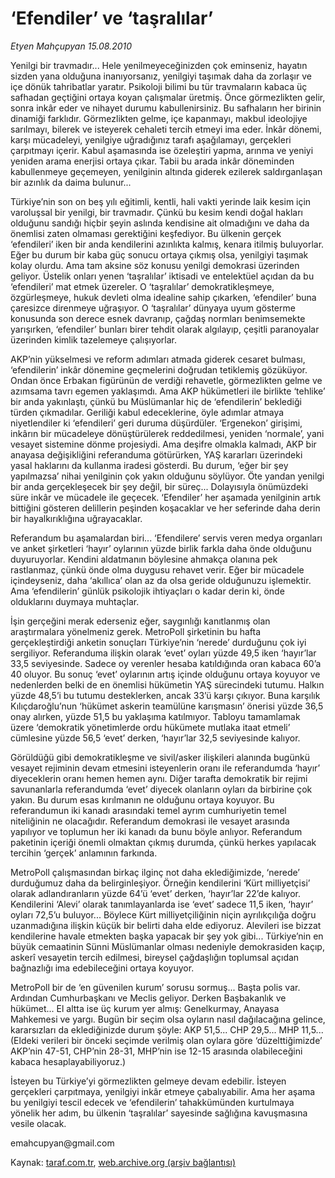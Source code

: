 # ‘Efendiler’ ve ‘taşralılar’

*Etyen Mahçupyan 15.08.2010*

<div class="yazi"><p>Yenilgi bir travmadır... Hele yenilmeyeceğinizden çok eminseniz, hayatın sizden yana olduğuna inanıyorsanız, yenilgiyi taşımak daha da zorlaşır ve içe dönük tahribatlar yaratır. Psikoloji bilimi bu tür travmaların kabaca üç safhadan geçtiğini ortaya koyan çalışmalar üretmiş. Önce görmezlikten gelir, sonra inkâr eder ve nihayet durumu kabullenirsiniz. Bu safhaların her birinin dinamiği farklıdır. Görmezlikten gelme, içe kapanmayı, makbul ideolojiye sarılmayı, bilerek ve isteyerek cehaleti tercih etmeyi ima eder. İnkâr dönemi, karşı mücadeleyi, yenilgiye uğradığınız tarafı aşağılamayı, gerçekleri çarpıtmayı içerir. Kabul aşamasında ise özeleştiri yapma, arınma ve yeniyi yeniden arama enerjisi ortaya çıkar. Tabii bu arada inkâr döneminden kabullenmeye geçemeyen, yenilginin altında giderek ezilerek saldırganlaşan bir azınlık da daima bulunur...</p>
<p>Türkiye’nin son on beş yılı eğitimli, kentli, hali vakti yerinde laik kesim için varoluşsal bir yenilgi, bir travmadır. Çünkü bu kesim kendi doğal hakları olduğunu sandığı hiçbir şeyin aslında kendisine ait olmadığını ve daha da önemlisi zaten olmaması gerektiğini keşfediyor. Bu ülkenin gerçek ‘efendileri’ iken bir anda kendilerini azınlıkta kalmış, kenara itilmiş buluyorlar. Eğer bu durum bir kaba güç sonucu ortaya çıkmış olsa, yenilgiyi taşımak kolay olurdu. Ama tam aksine söz konusu yenilgi demokrasi üzerinden geliyor. Üstelik onları yenen ‘taşralılar’ iktisadi ve entelektüel açıdan da bu ‘efendileri’ mat etmek üzereler. O ‘taşralılar’ demokratikleşmeye, özgürleşmeye, hukuk devleti olma idealine sahip çıkarken, ‘efendiler’ buna çaresizce direnmeye uğraşıyor. O ‘taşralılar’ dünyaya uyum gösterme konusunda son derece esnek davranıp, çağdaş normları benimsemekte yarışırken, ‘efendiler’ bunları birer tehdit olarak algılayıp, çeşitli paranoyalar üzerinden kimlik tazelemeye çalışıyorlar.</p>
<p>AKP’nin yükselmesi ve reform adımları atmada giderek cesaret bulması, ‘efendilerin’ inkâr dönemine geçmelerini doğrudan tetiklemiş gözüküyor. Ondan önce Erbakan figürünün de verdiği rehavetle, görmezlikten gelme ve azımsama tavrı egemen yaklaşımdı. Ama AKP hükümetleri ile birlikte ‘tehlike’ bir anda yakınlaştı, çünkü bu Müslümanlar hiç de ‘efendilerin’ beklediği türden çıkmadılar. Geriliği kabul edeceklerine, öyle adımlar atmaya niyetlendiler ki ‘efendileri’ geri duruma düşürdüler. ‘Ergenekon’ girişimi, inkârın bir mücadeleye dönüştürülerek reddedilmesi, yeniden ‘normale’, yani vesayet sistemine dönme projesiydi. Ama deşifre olmakla kalmadı, AKP bir anayasa değişikliğini referanduma götürürken, YAŞ kararları üzerindeki yasal haklarını da kullanma iradesi gösterdi. Bu durum, ‘eğer bir şey yapılmazsa’ nihai yenilginin çok yakın olduğunu söylüyor. Öte yandan yenilgi bir anda gerçekleşecek bir şey değil, bir süreç... Dolayısıyla önümüzdeki süre inkâr ve mücadele ile geçecek. ‘Efendiler’ her aşamada yenilginin artık bittiğini gösteren delillerin peşinden koşacaklar ve her seferinde daha derin bir hayalkırıklığına uğrayacaklar.</p>
<p>Referandum bu aşamalardan biri... ‘Efendilere’ servis veren medya organları ve anket şirketleri ‘hayır’ oylarının yüzde birlik farkla daha önde olduğunu duyuruyorlar. Kendini aldatmanın böylesine ahmakça olanına pek rastlanmaz, çünkü önde olma duygusu rehavet verir. Eğer bir mücadele içindeyseniz, daha ‘akıllıca’ olan az da olsa geride olduğunuzu işlemektir. Ama ‘efendilerin’ günlük psikolojik ihtiyaçları o kadar derin ki, önde olduklarını duymaya muhtaçlar.</p>
<p>İşin gerçeğini merak ederseniz eğer, saygınlığı kanıtlanmış olan araştırmalara yönelmeniz gerek. MetroPoll şirketinin bu hafta gerçekleştirdiği anketin sonuçları Türkiye’nin ‘nerede’ durduğunu çok iyi sergiliyor. Referanduma ilişkin olarak ‘evet’ oyları yüzde 49,5 iken ‘hayır’lar 33,5 seviyesinde. Sadece oy verenler hesaba katıldığında oran kabaca 60’a 40 oluyor. Bu sonuç ‘evet’ oylarının artış içinde olduğunu ortaya koyuyor ve nedenlerden belki de en önemlisi hükümetin YAŞ sürecindeki tutumu. Halkın yüzde 48,5’i bu tutumu desteklerken, ancak 33’ü karşı çıkıyor. Buna karşılık Kılıçdaroğlu’nun ‘hükümet askerin teamülüne karışmasın’ önerisi yüzde 36,5 onay alırken, yüzde 51,5 bu yaklaşıma katılmıyor. Tabloyu tamamlamak üzere ‘demokratik yönetimlerde ordu hükümete mutlaka itaat etmeli’ cümlesine yüzde 56,5 ‘evet’ derken, ‘hayır’lar 32,5 seviyesinde kalıyor.</p>
<p>Görüldüğü gibi demokratikleşme ve sivil/asker ilişkileri alanında bugünkü vesayet rejiminin devam etmesini isteyenlerin oranı ile referandumda ‘hayır’ diyeceklerin oranı hemen hemen aynı. Diğer tarafta demokratik bir rejimi savunanlarla referandumda ‘evet’ diyecek olanların oyları da birbirine çok yakın. Bu durum esas kırılmanın ne olduğunu ortaya koyuyor. Bu referandumun iki kanadı arasındaki temel ayrım cumhuriyetin temel niteliğinin ne olacağıdır. Referandum demokrasi ile vesayet arasında yapılıyor ve toplumun her iki kanadı da bunu böyle anlıyor. Referandum paketinin içeriği önemli olmaktan çıkmış durumda, çünkü herkes yapılacak tercihin ‘gerçek’ anlamının farkında.</p>
<p>MetroPoll çalışmasından birkaç ilginç not daha eklediğimizde, ‘nerede’ durduğumuz daha da belirginleşiyor. Örneğin kendilerini ‘Kürt milliyetçisi’ olarak adlandıranların yüzde 64’ü ‘evet’ derken, ‘hayır’lar 22’de kalıyor. Kendilerini ‘Alevi’ olarak tanımlayanlarda ise ‘evet’ sadece 11,5 iken, ‘hayır’ oyları 72,5’u buluyor... Böylece Kürt milliyetçiliğinin niçin ayrılıkçılığa doğru uzanmadığına ilişkin küçük bir belirti daha elde ediyoruz. Alevileri ise bizzat kendilerine havale etmekten başka yapacak bir şey yok gibi... Türkiye’nin en büyük cemaatinin Sünni Müslümanlar olması nedeniyle demokrasiden kaçıp, askerî vesayetin tercih edilmesi, bireysel çağdaşlığın toplumsal açıdan bağnazlığı ima edebileceğini ortaya koyuyor.</p>
<p>MetroPoll bir de ‘en güvenilen kurum’ sorusu sormuş... Başta polis var. Ardından Cumhurbaşkanı ve Meclis geliyor. Derken Başbakanlık ve hükümet... El altta ise üç kurum yer almış: Genelkurmay, Anayasa Mahkemesi ve yargı. Bugün bir seçim olsa oyların nasıl dağılacağına gelince, kararsızları da eklediğinizde durum şöyle: AKP 51,5... CHP 29,5... MHP 11,5... (Eldeki verileri bir önceki seçimde verilmiş olan oylara göre ‘düzelttiğimizde’ AKP’nin 47-51, CHP’nin 28-31, MHP’nin ise 12-15 arasında olabileceğini kabaca hesaplayabiliyoruz.)</p>
<p>İsteyen bu Türkiye’yi görmezlikten gelmeye devam edebilir. İsteyen gerçekleri çarpıtmaya, yenilgiyi inkâr etmeye çabalıyabilir. Ama her aşama bu yenilgiyi tescil edecek ve ‘efendilerin’ tahakkümünden kurtulmaya yönelik her adım, bu ülkenin ‘taşralılar’ sayesinde sağlığına kavuşmasına vesile olacak.</p>
<p>emahcupyan@gmail.com</p></div>

Kaynak: [taraf.com.tr](http://www.taraf.com.tr:80/etyen-mahcupyan/makale-efendiler-ve-tasralilar.htm), [web.archive.org (arşiv bağlantısı)](http://web.archive.org/web/20100817192834/http://www.taraf.com.tr:80/etyen-mahcupyan/makale-efendiler-ve-tasralilar.htm)
